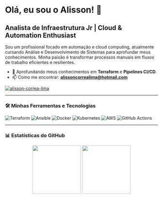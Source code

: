 # Olá, eu sou o Alisson! 👋
## Analista de Infraestrutura Jr | Cloud & Automation Enthusiast

Sou um profissional focado em automação e cloud computing, atualmente cursando Análise e Desenvolvimento de Sistemas para aprofundar meus conhecimentos. Minha paixão é transformar processos manuais em fluxos de trabalho eficientes e resilientes.

- 🌱 Aprofundando meus conhecimentos em **Terraform** e **Pipelines CI/CD**.
- 📫 Como me encontrar: **alissoncorrealima@hotmail.com**

<p align="left">
  <a href="https://linkedin.com/in/alisson-correa-lins-94b43b230/" target="blank">
    <img align="center" src="https://img.shields.io/badge/LinkedIn-0077B5?style=for-the-badge&logo=linkedin&logoColor=white" alt="alisson-correa-lima" />
  </a>
</p>

---

### 🛠️ Minhas Ferramentas e Tecnologias

<p align="left">
  <img src="https://img.shields.io/badge/Terraform-7B42BC?style=for-the-badge&logo=terraform&logoColor=white" alt="Terraform"/>
  <img src="https://img.shields.io/badge/Ansible-EE0000?style=for-the-badge&logo=ansible&logoColor=white" alt="Ansible"/>
  <img src="https://img.shields.io/badge/Docker-2496ED?style=for-the-badge&logo=docker&logoColor=white" alt="Docker"/>
  <img src="https://img.shields.io/badge/Kubernetes-326CE5?style=for-the-badge&logo=kubernetes&logoColor=white" alt="Kubernetes"/>
  <img src="https://img.shields.io/badge/AWS-232F3E?style=for-the-badge&logo=amazon-aws&logoColor=white" alt="AWS"/>
  <img src="https://img.shields.io/badge/GitHub_Actions-2088FF?style=for-the-badge&logo=github-actions&logoColor=white" alt="GitHub Actions"/>
</p>

---

### 📊 Estatísticas do GitHub

<p align="center">
  <img height="160em" src="https://github-readme-stats.vercel.app/api?username=alisson92&show_icons=true&theme=dracula&include_all_commits=true&count_private=true"/>
  <img height="160em" src="https://github-readme-stats.vercel.app/api/top-langs/?username=alisson92&layout=compact&langs_count=7&theme=dracula"/>
</p>
